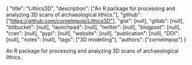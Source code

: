 {
  "title": "Lithics3D",
  "description": ["An R package for processing and analyzing 3D scans of archaeological lithics."],
  "github": ["https://github.com/cornelmpop/Lithics3D"],
  "gist": [null],
  "gitlab": [null],
  "bitbucket": [null],
  "launchpad": [null],
  "twitter": [null],
  "blogpost": [null],
  "cran": [null],
  "pypi": [null],
  "website": [null],
  "publication": [null],
  "DOI": [null],
  "notes": [null],
  "tags": ["3D modelling"],
  "authors": ["cornelmpop"]
}

<!-- Generated by csv2md.R – do not edit by hand -->

An R package for processing and analyzing 3D scans of archaeological lithics.